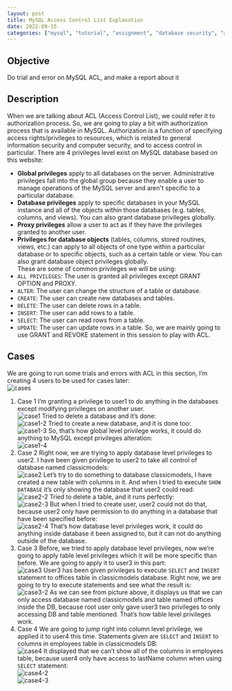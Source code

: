 ```yaml
---
layout: post
title: MySQL Access Control List Explanation
date: 2022-09-15
categories: ["mysql", "tutorial", "assignment", "database security", "acl"]
---
```


## Objective
Do trial and error on MySQL ACL, and make a report about it
## Description
When we are talking about ACL (Access Control List), we could refer it to authorization process. So, we are going to play a bit with authorization process that is available in MySQL. Authorization is a function of specifying access rights/privileges to resources, which is related to general information security and computer security, and to access control in particular.
There are 4 privileges level exist on MySQL database based on this website:
- **Global privileges** apply to all databases on the server. Administrative privileges fall into the global group because they enable a user to manage operations of the MySQL server and aren't specific to a particular database.
- **Database privileges** apply to specific databases in your MySQL instance and all of the objects within those databases (e.g. tables, columns, and views). You can also grant database privileges globally.
- **Proxy privileges** allow a user to act as if they have the privileges granted to another user.
- **Privileges for database objects** (tables, columns, stored routines, views, etc.) can apply to all objects of one type within a particular database or to specific objects, such as a certain table or view. You can also grant database object privileges globally.  
These are some of common privileges we will be using:
- `ALL PRIVILEGES`: The user is granted all privileges except GRANT OPTION and PROXY.
- `ALTER`: The user can change the structure of a table or database.
- `CREATE`: The user can create new databases and tables.
- `DELETE`: The user can delete rows in a table.
- `INSERT`: The user can add rows to a table.
- `SELECT`: The user can read rows from a table.
- `UPDATE`: The user can update rows in a table.
So, we are mainly going to use GRANT and REVOKE statement in this session to play with ACL.
## Cases
We are going to run some trials and errors with ACL in this section, I’m creating 4 users to be used for cases later:  
![cases](https://github.com/wyebit/wyebit.github.io/blob/main/assets/images/posts/2022-09-25-mysql-acl-explanation/cases.png?raw=true)
1. Case 1
I’m granting a privilege to user1 to do anything in the databases except modifying privileges on another user.  
![case1](https://github.com/wyebit/wyebit.github.io/blob/main/assets/images/posts/2022-09-25-mysql-acl-explanation/case1.png?raw=true)
Tried to delete a database and it’s done:  
![case1-2](https://github.com/wyebit/wyebit.github.io/blob/main/assets/images/posts/2022-09-25-mysql-acl-explanation/case1-2.png?raw=true)
Tried to create a new database, and it is done too:  
![case1-3](https://github.com/wyebit/wyebit.github.io/blob/main/assets/images/posts/2022-09-25-mysql-acl-explanation/case1-3.png?raw=true)
So, that’s how global level privilege works, it could do anything to MySQL except privileges alteration:  
![case1-4](https://github.com/wyebit/wyebit.github.io/blob/main/assets/images/posts/2022-09-25-mysql-acl-explanation/case1-4.png?raw=true)
2. Case 2
Right now, we are trying to apply database level privileges to user2. I have been given privilege to user2 to take all control of database named classicmodels:  
![case2](https://github.com/wyebit/wyebit.github.io/blob/main/assets/images/posts/2022-09-25-mysql-acl-explanation/case2.png?raw=true)
Let’s try to do something to database classicmodels, I have created a new table with columns in it. And when I tried to execute `SHOW DATABASE` it’s only showing the database that user2 could read:  
![case2-2](https://github.com/wyebit/wyebit.github.io/blob/main/assets/images/posts/2022-09-25-mysql-acl-explanation/case2-2.png?raw=true)
Tried to delete a table, and it runs perfectly:  
![case2-3](https://github.com/wyebit/wyebit.github.io/blob/main/assets/images/posts/2022-09-25-mysql-acl-explanation/case2-3.png?raw=true)
But when I tried to create user, user2 could not do that, because user2 only have permission to do anything in a database that have been specified before:  
![case2-4](https://github.com/wyebit/wyebit.github.io/blob/main/assets/images/posts/2022-09-25-mysql-acl-explanation/case2-4.png?raw=true)
That’s how database level privileges work, it could do anything inside database it been assigned to, but it can not do anything outside of the database.
3. Case 3
Before, we tried to apply database level privileges, now we’re going to apply table level privileges which it will be more specific than before. We are going to apply it to user3 in this part:  
![case3](https://github.com/wyebit/wyebit.github.io/blob/main/assets/images/posts/2022-09-25-mysql-acl-explanation/case3.png?raw=true)
User3 has been given privileges to execute `SELECT` and `INSERT` statement to offices table in classicmodels database. Right now, we are going to try to execute statements and see what the result is:  
![case3-2](https://github.com/wyebit/wyebit.github.io/blob/main/assets/images/posts/2022-09-25-mysql-acl-explanation/case3-2.png?raw=true)
As we can see from picture above, it displays us that we can only access database named classicmodels and table named offices inside the DB, because root user only gave user3 two privileges to only accessing DB and table mentioned.
That’s how table level privileges work.
4. Case 4
We are going to jump right into column level privilege, we applied it to user4 this time. Statements given are `SELECT` and `INSERT` to columns in employees table in classicmodels DB:  
![case4](https://github.com/wyebit/wyebit.github.io/blob/main/assets/images/posts/2022-09-25-mysql-acl-explanation/case4.png?raw=true)
It displayed that we can’t show all of the columns in employees table, because user4 only have access to lastName column when using `SELECT` statement:  
![case4-2](https://github.com/wyebit/wyebit.github.io/blob/main/assets/images/posts/2022-09-25-mysql-acl-explanation/case4-2.png?raw=true)  
![case4-3](https://github.com/wyebit/wyebit.github.io/blob/main/assets/images/posts/2022-09-25-mysql-acl-explanation/case4-3.png?raw=true)